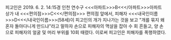 피고인은 2019. 6. 2. 14:15경 인천 연수구 <<<아파트>>>B<<</아파트>>>아파트 상가 내 <<<편의점>>>C<<</편의점>>> 편의점 앞에서, 피해자 <<<내국인이름>>>D<<</내국인이름>>>(58세)이 피고인의 개가 지나가는 것을 보고 "개를 묶지 왜 혼자 돌아다니게 만드냐"라고 말하자 손으로 피해자의 멱살을 잡아 수 회 흔들고, 양 손으로 피해자의 얼굴 및 머리 부위를 10회 때렸다. 이로써 피고인은 피해자를 폭행하였다.
